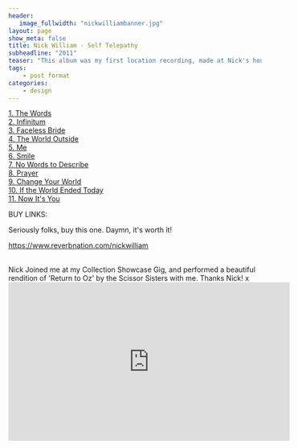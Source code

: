 ```yaml
---
header:
   image_fullwidth: "nickwilliambanner.jpg"
layout: page
show_meta: false
title: Nick William - Self Telepathy
subheadline: "2011"
teaser: "This album was my first location recording, made at Nick's house with his beautiful piano. Despite a midnight run in with some Russian vodka, Nick, Woody (Andrew Wood) & I made a record that I absolutely love, and I'm so proud of it. Nick's music is extremely special, and at least we managed to preserve 11 tracks..."
tags:
    - post format
categories:
    - design 
---
```

<!--more-->
 <a href="https://www.reverbnation.com/nickwilliam/songs">1. The Words</a><br>
 <a href="https://www.amazon.com/Self-Telepathy-Nick-William/dp/B004QOATWU">2. Infinitum</a><br>
 <a href="https://www.amazon.com/Self-Telepathy-Nick-William/dp/B004QOATWU">3. Faceless Bride</a><br>
 <a href="https://www.amazon.com/Self-Telepathy-Nick-William/dp/B004QOATWU">4. The World Outside</a><br>
 <a href="https://www.amazon.com/Self-Telepathy-Nick-William/dp/B004QOATWU">5. Me</a><br>
 <a href="https://www.reverbnation.com/nickwilliam/songs">6. Smile</a><br>
 <a href="https://www.amazon.com/Self-Telepathy-Nick-William/dp/B004QOATWU">7. No Words to Describe</a><br>
 <a href="https://www.amazon.com/Self-Telepathy-Nick-William/dp/B004QOATWU">8. Prayer</a><br>
 <a href="https://www.reverbnation.com/nickwilliam/songs">9. Change Your World</a><br>
 <a href="https://www.amazon.com/Self-Telepathy-Nick-William/dp/B004QOATWU">10. If the World Ended Today</a><br>
 <a href="https://www.reverbnation.com/nickwilliam/songs">11. Now It's You</a><br>

BUY LINKS:

Seriously folks, buy this one. Daymn, it's worth it!


https://www.reverbnation.com/nickwilliam

<br>
Nick Joined me at my Collection Showcase Gig, and performed a beautiful rendition of 'Return to Oz' by the Scissor Sisters with me. Thanks Nick! x<br>
  <iframe width="560" height="315" src="https://www.youtube.com/embed/i3KqpjYqrLo" frameborder="0" allowfullscreen></iframe>
